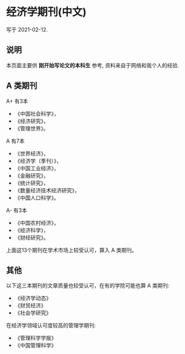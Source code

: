 # 经济学期刊(中文)
写于 2021-02-12.

## 说明
本页面主要供 **刚开始写论文的本科生** 参考,
资料来自于网络和我个人的经验.

## A 类期刊
A+ 有3本
- 《中国社会科学》，
- 《经济研究》，
- 《管理世界》。

A 有7本
- 《世界经济》，
- 《经济学（季刊）》，
- 《中国工业经济》，
- 《金融研究》，
- 《统计研究》，
- 《数量经济技术经济研究》，
- 《中国人口科学》。

A- 有3本
- 《中国农村经济》，
- 《经济科学》，
- 《财经研究》。

上面这13个期刊在学术市场上较受认可，算入 A 类期刊。

## 其他
以下这三本期刊的文章质量也较受认可，在有的学院可能也算 A 类期刊:
- 《经济学动态》
- 《财贸经济》
- 《社会学研究》

在经济学领域认可度较高的管理学期刊:
- 《管理科学学报》
- 《中国管理科学》